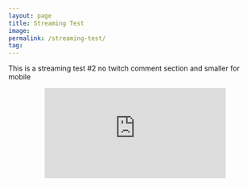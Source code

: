 ```yaml
---
layout: page
title: Streaming Test
image: 
permalink: /streaming-test/
tag: 
---
```


This is a streaming test #2 no twitch comment section and smaller for mobile 

  
  <center>
  <iframe
    src="https://player.twitch.tv/?channel=eighthradio&parent=streamernews.example.com&muted=false"
    height="180"
    width="360"
    frameborder="0"
    scrolling="no"
    playsinline="true"
    allowfullscreen="true">
</iframe>
<center>


<div id="fb-root"></div>
<script async defer crossorigin="anonymous" src="https://connect.facebook.net/fr_CA/sdk.js#xfbml=1&version=v7.0&appId=238569848365&autoLogAppEvents=1"></script>

